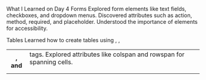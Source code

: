 What I Learned on Day 4
Forms
Explored form elements like text fields, checkboxes, and dropdown menus.
Discovered attributes such as action, method, required, and placeholder.
Understood the importance of <label> elements for accessibility.

Tables
Learned how to create tables using <table>, <tr>, <th>, and <td> tags.
Explored attributes like colspan and rowspan for spanning cells.
